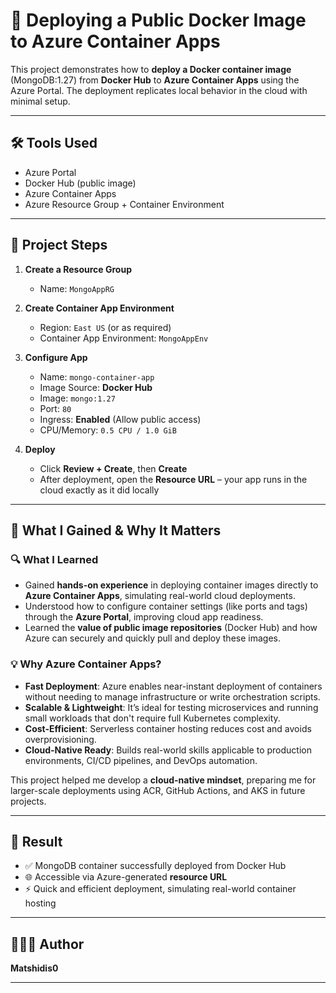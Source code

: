 
# 🚀 Deploying a Public Docker Image to Azure Container Apps

This project demonstrates how to **deploy a Docker container image** (MongoDB:1.27) from **Docker Hub** to **Azure Container Apps** using the Azure Portal. The deployment replicates local behavior in the cloud with minimal setup.

---

## 🛠️ Tools Used

- Azure Portal
- Docker Hub (public image)
- Azure Container Apps
- Azure Resource Group + Container Environment

---

## 🔧 Project Steps

1. **Create a Resource Group**
   - Name: `MongoAppRG`

2. **Create Container App Environment**
   - Region: `East US` (or as required)
   - Container App Environment: `MongoAppEnv`

3. **Configure App**
   - Name: `mongo-container-app`
   - Image Source: **Docker Hub**
   - Image: `mongo:1.27`
   - Port: `80`  
   - Ingress: **Enabled** (Allow public access)
   - CPU/Memory: `0.5 CPU / 1.0 GiB`

4. **Deploy**
   - Click **Review + Create**, then **Create**
   - After deployment, open the **Resource URL** – your app runs in the cloud exactly as it did locally

---

## 🌟 What I Gained & Why It Matters

### 🔍 What I Learned

- Gained **hands-on experience** in deploying container images directly to **Azure Container Apps**, simulating real-world cloud deployments.
- Understood how to configure container settings (like ports and tags) through the **Azure Portal**, improving cloud app readiness.
- Learned the **value of public image repositories** (Docker Hub) and how Azure can securely and quickly pull and deploy these images.

### 💡 Why Azure Container Apps?

- **Fast Deployment**: Azure enables near-instant deployment of containers without needing to manage infrastructure or write orchestration scripts.
- **Scalable & Lightweight**: It’s ideal for testing microservices and running small workloads that don't require full Kubernetes complexity.
- **Cost-Efficient**: Serverless container hosting reduces cost and avoids overprovisioning.
- **Cloud-Native Ready**: Builds real-world skills applicable to production environments, CI/CD pipelines, and DevOps automation.

This project helped me develop a **cloud-native mindset**, preparing me for larger-scale deployments using ACR, GitHub Actions, and AKS in future projects.

---

## 📸 Result

- ✅ MongoDB container successfully deployed from Docker Hub
- 🌐 Accessible via Azure-generated **resource URL**
- ⚡ Quick and efficient deployment, simulating real-world container hosting

---
## 🙋🏽‍♂️ Author

**Matshidis0**

---



